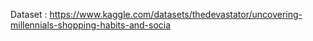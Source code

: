 Dataset : https://www.kaggle.com/datasets/thedevastator/uncovering-millennials-shopping-habits-and-socia

